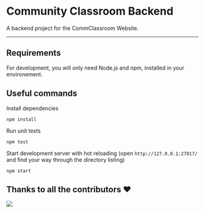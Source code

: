 
# Community Classroom  Backend
A backend project for the CommClassroom Website.

---
## Requirements

For development, you will only need Node.js and npm, installed in your environement.

## Useful commands

Install dependencies

    npm install

Run unit tests

    npm test

Start development server with hot reloading (open `http://127.0.0.1:27017/` and find your way through the directory listing)

    npm start

## Thanks to all the contributors ❤️
<a href = "https://github.com/commclassroom/commclassroomBackend/graphs/contributors">
  <img src = "https://contrib.rocks/image?repo=commclassroom/commclassroomBackend"/>
</a>

